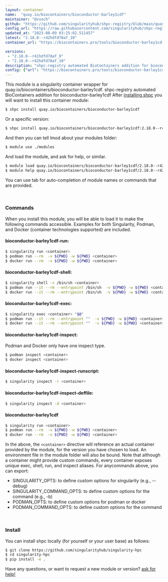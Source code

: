 ```yaml
---
layout: container
name:  "quay.io/biocontainers/bioconductor-barley1cdf"
maintainer: "@vsoch"
github: "https://github.com/singularityhub/shpc-registry/blob/main/quay.io/biocontainers/bioconductor-barley1cdf/container.yaml"
config_url: "https://raw.githubusercontent.com/singularityhub/shpc-registry/main/quay.io/biocontainers/bioconductor-barley1cdf/container.yaml"
updated_at: "2023-08-09 03:25:02.511457"
latest: "2.18.0--r42hdfd78af_10"
container_url: "https://biocontainers.pro/tools/bioconductor-barley1cdf"

versions:
 - "2.18.0--r41hdfd78af_9"
 - "2.18.0--r42hdfd78af_10"
description: "shpc-registry automated BioContainers addition for bioconductor-barley1cdf"
config: {"url": "https://biocontainers.pro/tools/bioconductor-barley1cdf", "maintainer": "@vsoch", "description": "shpc-registry automated BioContainers addition for bioconductor-barley1cdf", "latest": {"2.18.0--r42hdfd78af_10": "sha256:8322642e3a5caea1dd2cfafc945d940d4a0e0d0425236f325b16aea1514a5257"}, "tags": {"2.18.0--r41hdfd78af_9": "sha256:0b2d0be3e4a2d1984bcbe54c57e902452a7c69d09186037a9eb1899a0e166ed9", "2.18.0--r42hdfd78af_10": "sha256:8322642e3a5caea1dd2cfafc945d940d4a0e0d0425236f325b16aea1514a5257"}, "docker": "quay.io/biocontainers/bioconductor-barley1cdf"}
---
```


This module is a singularity container wrapper for quay.io/biocontainers/bioconductor-barley1cdf.
shpc-registry automated BioContainers addition for bioconductor-barley1cdf
After [installing shpc](#install) you will want to install this container module:


```bash
$ shpc install quay.io/biocontainers/bioconductor-barley1cdf
```

Or a specific version:

```bash
$ shpc install quay.io/biocontainers/bioconductor-barley1cdf:2.18.0--r42hdfd78af_10
```

And then you can tell lmod about your modules folder:

```bash
$ module use ./modules
```

And load the module, and ask for help, or similar.

```bash
$ module load quay.io/biocontainers/bioconductor-barley1cdf/2.18.0--r42hdfd78af_10
$ module help quay.io/biocontainers/bioconductor-barley1cdf/2.18.0--r42hdfd78af_10
```

You can use tab for auto-completion of module names or commands that are provided.

<br>

### Commands

When you install this module, you will be able to load it to make the following commands accessible.
Examples for both Singularity, Podman, and Docker (container technologies supported) are included.

#### bioconductor-barley1cdf-run:

```bash
$ singularity run <container>
$ podman run --rm  -v ${PWD} -w ${PWD} <container>
$ docker run --rm  -v ${PWD} -w ${PWD} <container>
```

#### bioconductor-barley1cdf-shell:

```bash
$ singularity shell -s /bin/sh <container>
$ podman run --it --rm --entrypoint /bin/sh  -v ${PWD} -w ${PWD} <container>
$ docker run --it --rm --entrypoint /bin/sh  -v ${PWD} -w ${PWD} <container>
```

#### bioconductor-barley1cdf-exec:

```bash
$ singularity exec <container> "$@"
$ podman run --it --rm --entrypoint ""  -v ${PWD} -w ${PWD} <container> "$@"
$ docker run --it --rm --entrypoint ""  -v ${PWD} -w ${PWD} <container> "$@"
```

#### bioconductor-barley1cdf-inspect:

Podman and Docker only have one inspect type.

```bash
$ podman inspect <container>
$ docker inspect <container>
```

#### bioconductor-barley1cdf-inspect-runscript:

```bash
$ singularity inspect -r <container>
```

#### bioconductor-barley1cdf-inspect-deffile:

```bash
$ singularity inspect -d <container>
```



#### bioconductor-barley1cdf

```bash
$ singularity run <container>
$ podman run --rm  -v ${PWD} -w ${PWD} <container>
$ docker run --rm  -v ${PWD} -w ${PWD} <container>
```


In the above, the `<container>` directive will reference an actual container provided
by the module, for the version you have chosen to load. An environment file in the
module folder will also be bound. Note that although a container
might provide custom commands, every container exposes unique exec, shell, run, and
inspect aliases. For anycommands above, you can export:

 - SINGULARITY_OPTS: to define custom options for singularity (e.g., --debug)
 - SINGULARITY_COMMAND_OPTS: to define custom options for the command (e.g., -b)
 - PODMAN_OPTS: to define custom options for podman or docker
 - PODMAN_COMMAND_OPTS: to define custom options for the command

<br>

### Install

You can install shpc locally (for yourself or your user base) as follows:

```bash
$ git clone https://github.com/singularityhub/singularity-hpc
$ cd singularity-hpc
$ pip install -e .
```

Have any questions, or want to request a new module or version? [ask for help!](https://github.com/singularityhub/singularity-hpc/issues)